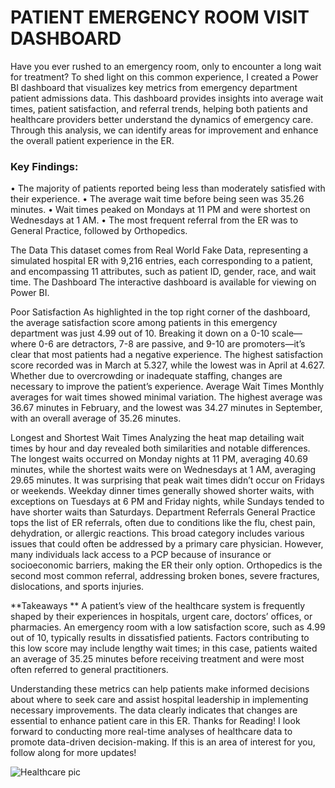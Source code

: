 # PATIENT EMERGENCY ROOM VISIT DASHBOARD

Have you ever rushed to an emergency room, only to encounter a long wait for treatment? To shed light on this common experience, I created a Power BI dashboard that visualizes key metrics from emergency department patient admissions data. This dashboard provides insights into average wait times, patient satisfaction, and referral trends, helping both patients and healthcare providers better understand the dynamics of emergency care. Through this analysis, we can identify areas for improvement and enhance the overall patient experience in the ER.

### Key Findings:
•	The majority of patients reported being less than moderately satisfied with their experience.
•	The average wait time before being seen was 35.26 minutes.
•	Wait times peaked on Mondays at 11 PM and were shortest on Wednesdays at 1 AM.
•	The most frequent referral from the ER was to General Practice, followed by Orthopedics.

The Data This dataset comes from Real World Fake Data, representing a simulated hospital ER with 9,216 entries, each corresponding to a patient, and encompassing 11 attributes, such as patient ID, gender, race, and wait time.
The Dashboard The interactive dashboard is available for viewing on Power BI.

Poor Satisfaction As highlighted in the top right corner of the dashboard, the average satisfaction score among patients in this emergency department was just 4.99 out of 10. Breaking it down on a 0-10 scale—where 0-6 are detractors, 7-8 are passive, and 9-10 are promoters—it’s clear that most patients had a negative experience. The highest satisfaction score recorded was in March at 5.327, while the lowest was in April at 4.627. Whether due to overcrowding or inadequate staffing, changes are necessary to improve the patient’s experience.
Average Wait Times Monthly averages for wait times showed minimal variation. The highest average was 36.67 minutes in February, and the lowest was 34.27 minutes in September, with an overall average of 35.26 minutes.

Longest and Shortest Wait Times Analyzing the heat map detailing wait times by hour and day revealed both similarities and notable differences. The longest waits occurred on Monday nights at 11 PM, averaging 40.69 minutes, while the shortest waits were on Wednesdays at 1 AM, averaging 29.65 minutes. It was surprising that peak wait times didn’t occur on Fridays or weekends. Weekday dinner times generally showed shorter waits, with exceptions on Tuesdays at 6 PM and Friday nights, while Sundays tended to have shorter waits than Saturdays.
Department Referrals General Practice tops the list of ER referrals, often due to conditions like the flu, chest pain, dehydration, or allergic reactions. This broad category includes various issues that could often be addressed by a primary care physician. However, many individuals lack access to a PCP because of insurance or socioeconomic barriers, making the ER their only option. Orthopedics is the second most common referral, addressing broken bones, severe fractures, dislocations, and sports injuries.

**Takeaways **
A patient’s view of the healthcare system is frequently shaped by their experiences in hospitals, urgent care, doctors’ offices, or pharmacies. An emergency room with a low satisfaction score, such as 4.99 out of 10, typically results in dissatisfied patients. Factors contributing to this low score may include lengthy wait times; in this case, patients waited an average of 35.25 minutes before receiving treatment and were most often referred to general practitioners.

Understanding these metrics can help patients make informed decisions about where to seek care and assist hospital leadership in implementing necessary improvements. The data clearly indicates that changes are essential to enhance patient care in this ER.
Thanks for Reading! I look forward to conducting more real-time analyses of healthcare data to promote data-driven decision-making. If this is an area of interest for you, follow along for more updates!



![Healthcare pic](https://github.com/user-attachments/assets/bef2e526-8295-432f-9a71-de81246b5b68)
